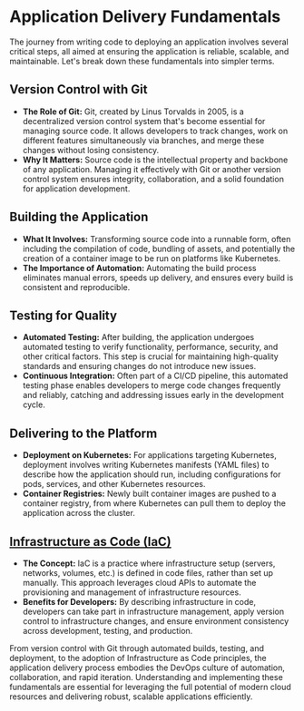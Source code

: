 # Application Delivery Fundamentals

The journey from writing code to deploying an application involves several critical steps, all aimed at ensuring the application is reliable, scalable, and maintainable. Let's break down these fundamentals into simpler terms.

## Version Control with Git

- **The Role of Git:** Git, created by Linus Torvalds in 2005, is a decentralized version control system that's become essential for managing source code. It allows developers to track changes, work on different features simultaneously via branches, and merge these changes without losing consistency.
- **Why It Matters:** Source code is the intellectual property and backbone of any application. Managing it effectively with Git or another version control system ensures integrity, collaboration, and a solid foundation for application development.

## Building the Application

- **What It Involves:** Transforming source code into a runnable form, often including the compilation of code, bundling of assets, and potentially the creation of a container image to be run on platforms like Kubernetes.
- **The Importance of Automation:** Automating the build process eliminates manual errors, speeds up delivery, and ensures every build is consistent and reproducible.

## Testing for Quality

- **Automated Testing:** After building, the application undergoes automated testing to verify functionality, performance, security, and other critical factors. This step is crucial for maintaining high-quality standards and ensuring changes do not introduce new issues.
- **Continuous Integration:** Often part of a CI/CD pipeline, this automated testing phase enables developers to merge code changes frequently and reliably, catching and addressing issues early in the development cycle.

## Delivering to the Platform

- **Deployment on Kubernetes:** For applications targeting Kubernetes, deployment involves writing Kubernetes manifests (YAML files) to describe how the application should run, including configurations for pods, services, and other Kubernetes resources.
- **Container Registries:** Newly built container images are pushed to a container registry, from where Kubernetes can pull them to deploy the application across the cluster.

## [Infrastructure as Code (IaC)](https://en.wikipedia.org/wiki/Infrastructure_as_code)

- **The Concept:** IaC is a practice where infrastructure setup (servers, networks, volumes, etc.) is defined in code files, rather than set up manually. This approach leverages cloud APIs to automate the provisioning and management of infrastructure resources.
- **Benefits for Developers:** By describing infrastructure in code, developers can take part in infrastructure management, apply version control to infrastructure changes, and ensure environment consistency across development, testing, and production.


From version control with Git through automated builds, testing, and deployment, to the adoption of Infrastructure as Code principles, the application delivery process embodies the DevOps culture of automation, collaboration, and rapid iteration. Understanding and implementing these fundamentals are essential for leveraging the full potential of modern cloud resources and delivering robust, scalable applications efficiently.